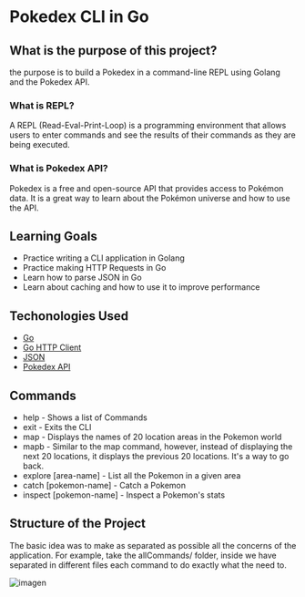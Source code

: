 # Pokedex CLI in Go 


## What is the purpose of this project?

the purpose is to build a Pokedex in a command-line REPL using Golang and the Pokedex API.

### What is REPL?

A REPL (Read-Eval-Print-Loop) is a programming environment that allows users to enter commands and see the results of their commands as they are being executed.

### What is Pokedex API?

Pokedex is a free and open-source API that provides access to Pokémon data. It is a great way to learn about the Pokémon universe and how to use the API.

## Learning Goals

- Practice writing a CLI application in Golang
- Practice making HTTP Requests in Go 
- Learn how to parse JSON in Go  
- Learn about caching and how to use it to improve performance

## Techonologies Used

- [Go](https://golang.org/)
- [Go HTTP Client](https://golang.org/pkg/net/http/)
- [JSON](https://golang.org/pkg/encoding/json/)
- [Pokedex API](https://pokeapi.co/)

## Commands

- help - Shows a list of Commands
- exit - Exits the CLI 
- map  - Displays the names of 20 location areas in the Pokemon world 
- mapb - Similar to the map command, however, instead of displaying the next 20 locations, it displays the previous 20 locations. It's a way to go back.
- explore [area-name] - List all the Pokemon in a given area 
- catch [pokemon-name] - Catch a Pokemon 
- inspect [pokemon-name] - Inspect a Pokemon's stats

## Structure of the Project
The basic idea was to make as separated as possible all the concerns of the application. For example, take the allCommands/ folder, 
inside we have separated in different files each command to do exactly what the need to.

![imagen](https://github.com/user-attachments/assets/f3c908a3-e057-4ed1-8a2b-9ff6c8fa3522)


